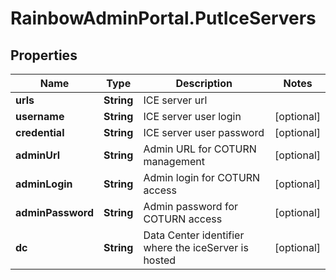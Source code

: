 # RainbowAdminPortal.PutIceServers

## Properties

Name | Type | Description | Notes
------------ | ------------- | ------------- | -------------
**urls** | **String** | ICE server url | 
**username** | **String** | ICE server user login | [optional] 
**credential** | **String** | ICE server user password | [optional] 
**adminUrl** | **String** | Admin URL for COTURN management | [optional] 
**adminLogin** | **String** | Admin login for COTURN access | [optional] 
**adminPassword** | **String** | Admin password for COTURN access | [optional] 
**dc** | **String** | Data Center identifier where the iceServer is hosted | [optional] 


